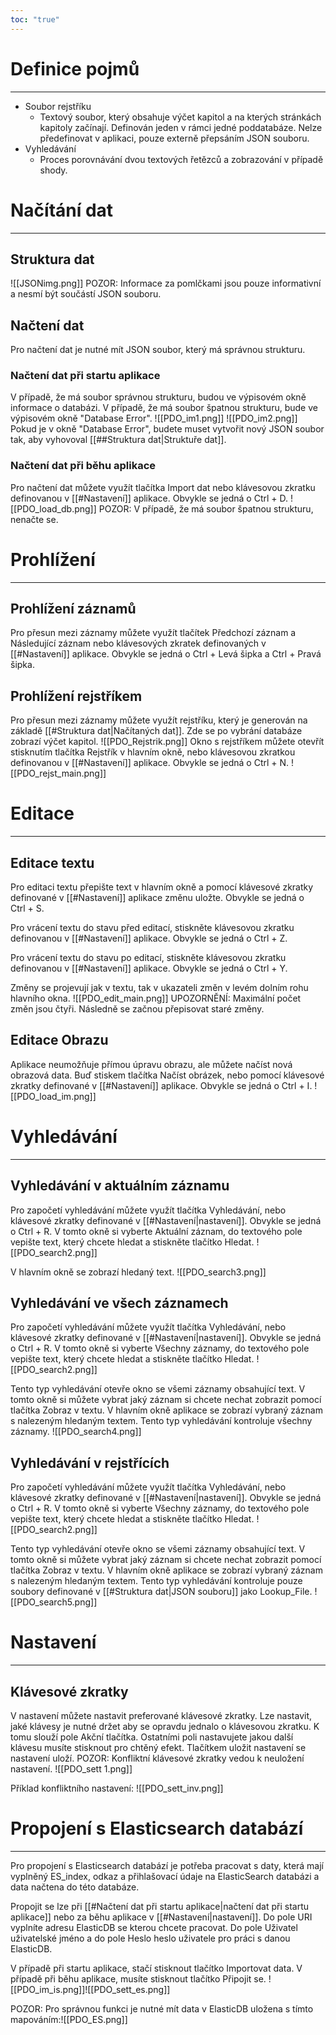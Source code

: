 ```yaml
---
toc: "true"
---
```

# Definice pojmů
---
- Soubor rejstříku
	- Textový soubor, který obsahuje výčet kapitol a na kterých stránkách kapitoly začínají. Definován jeden v rámci jedné poddatabáze. Nelze předefinovat v aplikaci, pouze externě přepsáním JSON souboru.
- Vyhledávání
	- Proces porovnávání dvou textových řetězců a zobrazování v případě shody.
# Načítání dat
---
## Struktura dat 
![[JSONimg.png]]
POZOR: Informace za pomlčkami jsou pouze informativní a nesmí být součástí JSON souboru.

## Načtení dat

Pro načtení dat je nutné mít JSON soubor, který má správnou strukturu. 
### Načtení dat při startu aplikace
V případě, že má soubor správnou strukturu, budou ve výpisovém okně informace o databázi. V případě, že má soubor špatnou strukturu, bude ve výpisovém okně "Database Error".
![[PDO_im1.png]]
![[PDO_im2.png]]
Pokud je v okně "Database Error", budete muset vytvořit nový JSON soubor tak, aby vyhovoval [[##Struktura dat|Struktuře dat]].
### Načtení dat při běhu aplikace
Pro načtení dat můžete využít tlačítka Import dat nebo klávesovou zkratku definovanou v  [[#Nastavení]] aplikace. Obvykle se jedná o Ctrl + D.
![[PDO_load_db.png]]
POZOR: V případě, že má soubor špatnou strukturu, nenačte se.
# Prohlížení
---
## Prohlížení záznamů
Pro přesun mezi záznamy můžete využít tlačítek Předchozí záznam a Následující záznam nebo klávesových zkratek definovaných v [[#Nastavení]] aplikace. Obvykle se jedná o Ctrl + Levá šipka a Ctrl + Pravá šipka.
## Prohlížení rejstříkem
Pro přesun mezi záznamy můžete využít rejstříku, který je generován na základě [[#Struktura dat|Načítaných dat]]. Zde se po vybrání databáze zobrazí výčet kapitol. 
![[PDO_Rejstrik.png]]
Okno s rejstříkem můžete otevřít stisknutím tlačítka Rejstřík v hlavním okně, nebo klávesovou zkratkou definovanou v [[#Nastavení]] aplikace. Obvykle se jedná o Ctrl + N.
![[PDO_rejst_main.png]]
# Editace
---
## Editace textu
Pro editaci textu přepište text v hlavním okně a pomocí klávesové zkratky definované v [[#Nastavení]] aplikace změnu uložte. Obvykle se jedná o Ctrl + S.

Pro vrácení textu do stavu před editací, stiskněte klávesovou zkratku definovanou v [[#Nastavení]] aplikace. Obvykle se jedná o Ctrl + Z.

Pro vrácení textu do stavu po editací, stiskněte klávesovou zkratku definovanou v [[#Nastavení]] aplikace. Obvykle se jedná o Ctrl + Y.

Změny se projevují jak v textu, tak v ukazateli změn v levém dolním rohu hlavního okna.
![[PDO_edit_main.png]]
UPOZORNĚNÍ: Maximální počet změn jsou čtyři. Následně se začnou přepisovat staré změny.
## Editace Obrazu
Aplikace neumožňuje přímou úpravu obrazu, ale můžete načíst nová obrazová data. Buď stiskem tlačítka Načíst obrázek, nebo pomocí klávesové zkratky definované v [[#Nastavení]] aplikace. Obvykle se jedná o Ctrl + I.
![[PDO_load_im.png]]
# Vyhledávání
---
## Vyhledávání v aktuálním záznamu
Pro započetí vyhledávání můžete využít tlačítka Vyhledávání, nebo klávesové zkratky definované v [[#Nastavení|nastavení]]. Obvykle se jedná o Ctrl + R. V tomto okně si vyberte Aktuální záznam, do textového pole vepište text, který chcete hledat a stiskněte tlačítko Hledat.
![[PDO_search2.png]]

V hlavním okně se zobrazí hledaný text.
![[PDO_search3.png]]
## Vyhledávání ve všech záznamech
Pro započetí vyhledávání můžete využít tlačítka Vyhledávání, nebo klávesové zkratky definované v [[#Nastavení|nastavení]]. Obvykle se jedná o Ctrl + R. V tomto okně si vyberte Všechny záznamy, do textového pole vepište text, který chcete hledat a stiskněte tlačítko Hledat.
![[PDO_search2.png]]


Tento typ vyhledávání otevře okno se všemi záznamy obsahující text. V tomto okně si můžete vybrat jaký záznam si chcete nechat zobrazit pomocí tlačítka Zobraz v textu. V hlavním okně aplikace se zobrazí vybraný záznam s nalezeným hledaným textem. Tento typ vyhledávání kontroluje všechny záznamy.
![[PDO_search4.png]]
## Vyhledávání v rejstřících
Pro započetí vyhledávání můžete využít tlačítka Vyhledávání, nebo klávesové zkratky definované v [[#Nastavení|nastavení]]. Obvykle se jedná o Ctrl + R. V tomto okně si vyberte Všechny záznamy, do textového pole vepište text, který chcete hledat a stiskněte tlačítko Hledat.
![[PDO_search2.png]]

Tento typ vyhledávání otevře okno se všemi záznamy obsahující text. V tomto okně si můžete vybrat jaký záznam si chcete nechat zobrazit pomocí tlačítka Zobraz v textu. V hlavním okně aplikace se zobrazí vybraný záznam s nalezeným hledaným textem. Tento typ vyhledávání kontroluje pouze soubory definované v [[#Struktura dat|JSON souboru]] jako Lookup_File.
![[PDO_search5.png]]
# Nastavení
---
## Klávesové zkratky
V nastavení můžete nastavit preferované klávesové zkratky. Lze nastavit, jaké klávesy je nutné držet aby se opravdu jednalo o klávesovou zkratku. K tomu slouží pole Akční tlačítka. Ostatními poli nastavujete jakou další klávesu musíte stisknout pro chtěný efekt. Tlačítkem uložit nastavení se nastavení uloží.
POZOR: Konfliktní klávesové zkratky vedou k neuložení nastavení.
![[PDO_sett 1.png]]

Příklad konfliktního nastavení:
![[PDO_sett_inv.png]]
# Propojení s Elasticsearch databází
---
Pro propojení s Elasticsearch databází je potřeba pracovat s daty, která mají vyplněný ES_index, odkaz a přihlašovací údaje na ElasticSearch databázi a data načtena do této databáze.

Propojit se lze při [[#Načtení dat při startu aplikace|načtení dat při startu aplikace]] nebo za běhu aplikace v [[#Nastavení|nastavení]]. Do pole URI vyplníte adresu ElasticDB se kterou chcete pracovat. Do pole Uživatel uživatelské jméno a do pole Heslo heslo uživatele pro práci s danou ElasticDB.

V případě při startu aplikace, stačí stisknout tlačítko Importovat data. V případě při běhu aplikace, musíte stisknout tlačítko Připojit se.
![[PDO_im_is.png]]![[PDO_sett_es.png]]

POZOR: Pro správnou funkci je nutné mít data v ElasticDB uložena s tímto mapováním:![[PDO_ES.png]]

